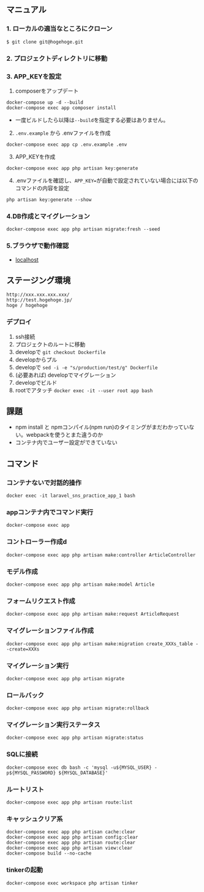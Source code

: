 ## マニュアル
### 1. ローカルの適当なところにクローン
```
$ git clone git@hogehoge.git
```
### 2. プロジェクトディレクトリに移動
### 3. APP_KEYを設定
1. composerをアップデート
```
docker-compose up -d --build
docker-compose exec app composer install
```
- 一度ビルドしたら以降は`--build`を指定する必要はありません。
2. `.env.example` から .envファイルを作成
```
docker-compose exec app cp .env.example .env
```
3. APP_KEYを作成
```
docker-compose exec app php artisan key:generate
```
4. .envファイルを確認し、`APP_KEY=`が自動で設定されていない場合には以下のコマンドの内容を設定
```
php artisan key:generate --show
```
### 4.DB作成とマイグレーション
```
docker-compose exec app php artisan migrate:fresh --seed
```
### 5.ブラウザで動作確認
- [localhost](http://localhost:10080/)


## ステージング環境
```
http://xxx.xxx.xxx.xxx/
http://test.hogehoge.jp/
hoge / hogehoge
```
### デプロイ
1. ssh接続
2. プロジェクトのルートに移動
3. developで `git checkout Dockerfile`
4. developからプル
5. developで `sed -i -e "s/production/test/g" Dockerfile`
6. (必要あれば) developでマイグレーション
7. developでビルド
8. rootでアタッチ `docker exec -it --user root app bash`

## 課題
- npm install と npmコンパイル(npm run)のタイミングがまだわかっていない。webpackを使うとまた違うのか
- コンテナ内でユーザー設定ができていない


## コマンド
### コンテナないで対話的操作
```
docker exec -it laravel_sns_practice_app_1 bash
```
### appコンテナ内でコマンド実行
```
docker-compose exec app
```
### コントローラー作成d
```
docker-compose exec app php artisan make:controller ArticleController
```
### モデル作成
```
docker-compose exec app php artisan make:model Article
```
### フォームリクエスト作成
```
docker-compose exec app php artisan make:request ArticleRequest
```
### マイグレーションファイル作成
```
docker-compose exec app php artisan make:migration create_XXXs_table --create=XXXs
```
### マイグレーション実行
```
docker-compose exec app php artisan migrate
```
### ロールバック
```
docker-compose exec app php artisan migrate:rollback
```
### マイグレーション実行ステータス
```
docker-compose exec app php artisan migrate:status
```
### SQLに接続
```
docker-compose exec db bash -c 'mysql -u${MYSQL_USER} -p${MYSQL_PASSWORD} ${MYSQL_DATABASE}'
```
### ルートリスト
```
docker-compose exec app php artisan route:list
```
### キャッシュクリア系
```
docker-compose exec app php artisan cache:clear
docker-compose exec app php artisan config:clear
docker-compose exec app php artisan route:clear
docker-compose exec app php artisan view:clear
docker-compose build --no-cache
```
### tinkerの起動
```
docker-compose exec workspace php artisan tinker
```